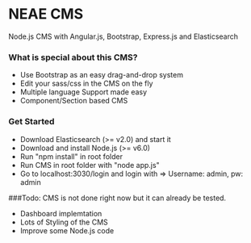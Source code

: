 # NEAE CMS
Node.js CMS with Angular.js, Bootstrap, Express.js and Elasticsearch

### What is special about this CMS?
- Use Bootstrap as an easy drag-and-drop system
- Edit your sass/css in the CMS on the fly
- Multiple language Support made easy
- Component/Section based CMS

### Get Started
- Download Elasticsearch (>= v2.0) and start it
- Download and install Node.js (>= v6.0)
- Run "npm install" in root folder
- Run CMS in root folder with "node app.js"
- Go to localhost:3030/login and login with => Username: admin, pw: admin

###Todo:
CMS is not done right now but it can already be tested. 

- Dashboard implemtation
- Lots of Styling of the CMS
- Improve some Node.js code
